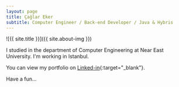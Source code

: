 ```yaml
---
layout: page
title: Çağlar Eker
subtitle: Computer Engineer / Back-end Developer / Java & Hybris
---
```


![{{ site.title }}]({{ site.about-img }})

I studied in the department of Computer Engineering at Near East University. I'm working in Istanbul.

You can view my portfolio on [Linked-in](https://www.linkedin.com/in/caglareker/){:target="_blank"}.

Have a fun…
